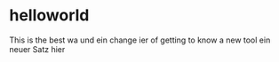 # helloworld
This is the best wa und ein change ier of getting to know a new tool
ein neuer Satz hier
